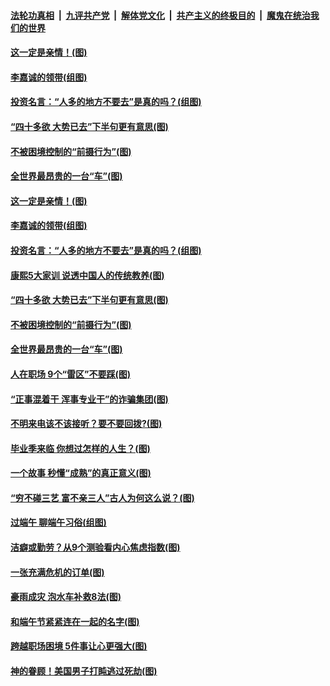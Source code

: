 

####  [法轮功真相](../../../../basic/blob/master/README.md?t=06281202) &nbsp;|&nbsp; [九评共产党](../../../../9ping.md/blob/master/README.md?t=06281202) &nbsp;|&nbsp; [解体党文化](../../../../jtdwh.md/blob/master/README.md?t=06281202)  &nbsp;|&nbsp; [共产主义的终极目的](../../../../gczydzjmd.md/blob/master/README.md?t=06281202) &nbsp;|&nbsp; [魔鬼在统治我们的世界](../../../../mgztzwmdsj.md/blob/master/README.md?t=06281202) 

#### [这一定是亲情！(图)](../pages/p8/937905.md?t=06281202) 

#### [李嘉诚的领带(组图)](../pages/p8/937484.md?t=06281202) 

#### [投资名言：“人多的地方不要去”是真的吗？(组图)](../pages/p8/937855.md?t=06281202) 

#### [“四十多欲 大势已去”下半句更有意思(图)](../pages/p8/937811.md?t=06281202) 

#### [不被困境控制的“前摄行为”(图)](../pages/p8/937145.md?t=06281202) 

#### [全世界最昂贵的一台“车”(图)](../pages/p8/937477.md?t=06281202) 

#### [这一定是亲情！(图)](../pages/p8/937905.md?t=06281202) 

#### [李嘉诚的领带(组图)](../pages/p8/937484.md?t=06281202) 

#### [投资名言：“人多的地方不要去”是真的吗？(组图)](../pages/p8/937855.md?t=06281202) 

#### [康熙5大家训 说透中国人的传统教养(图)](../pages/p8/937696.md?t=06281202) 

#### [“四十多欲 大势已去”下半句更有意思(图)](../pages/p8/937811.md?t=06281202) 

#### [不被困境控制的“前摄行为”(图)](../pages/p8/937145.md?t=06281202) 

#### [全世界最昂贵的一台“车”(图)](../pages/p8/937477.md?t=06281202) 

#### [人在职场 9个“雷区”不要踩(图)](../pages/p8/937766.md?t=06281202) 

#### [“正事混着干 浑事专业干”的诈骗集团(图)](../pages/p8/937732.md?t=06281202) 

#### [不明来电该不该接听？要不要回拨?(图)](../pages/p8/936929.md?t=06281202) 

#### [毕业季来临 你想过怎样的人生？(图)](../pages/p8/937661.md?t=06281202) 

#### [一个故事 秒懂“成熟”的真正意义(图)](../pages/p8/936405.md?t=06281202) 

#### [“穷不碰三艺 富不亲三人”古人为何这么说？(图)](../pages/p8/937602.md?t=06281202) 

#### [过端午 聊端午习俗(组图)](../pages/p8/937246.md?t=06281202) 

#### [洁癖或勤劳？从9个测验看内心焦虑指数(图)](../pages/p8/937558.md?t=06281202) 

#### [一张充满危机的订单(图)](../pages/p8/936981.md?t=06281202) 

#### [豪雨成灾 泡水车补救8法(图)](../pages/p8/937526.md?t=06281202) 

#### [和端午节紧紧连在一起的名字(图)](../pages/p8/937448.md?t=06281202) 

#### [跨越职场困境 5件事让心更强大(图)](../pages/p8/937375.md?t=06281202) 

#### [神的眷顾！美国男子打盹逃过死劫(图)](../pages/p8/936985.md?t=06281202) 

